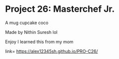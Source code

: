 # Project 26: Masterchef Jr.
A mug cupcake coco 

Made by Nithin Suresh lol

Enjoy I learned this from my mom 


 link= https://alex12345sh.github.io/PRO-C26/